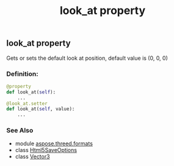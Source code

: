 ﻿---
title: look_at property
second_title: Aspose.3D for Python via .NET API References
description: 
type: docs
weight: 100
url: /python-net/aspose.threed.formats/html5saveoptions/look_at/
is_root: false
---

## look_at property


Gets or sets the default look at position, default value is (0, 0, 0)
### Definition:
```python
@property
def look_at(self):
    ...
@look_at.setter
def look_at(self, value):
    ...
```

### See Also
* module [aspose.threed.formats](../../)
* class [Html5SaveOptions](/3d/python-net/aspose.threed.formats/html5saveoptions)
* class [Vector3](/3d/python-net/aspose.threed.utilities/vector3)
